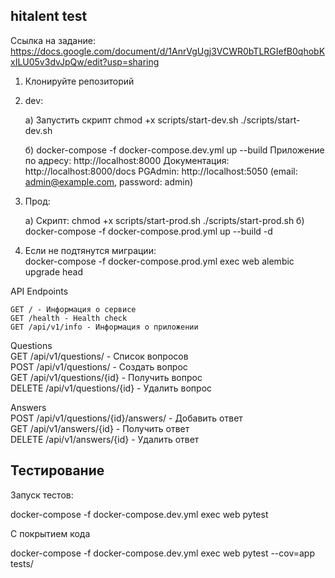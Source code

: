 ## hitalent test  

Ссылка на задание: https://docs.google.com/document/d/1AnrVgUgj3VCWR0bTLRGIefB0qhobKxILU05v3dvJpQw/edit?usp=sharing  


1. Клонируйте репозиторий  

2. dev:  

    а) Запустить скрипт chmod +x scripts/start-dev.sh
./scripts/start-dev.sh  

    б) docker-compose -f docker-compose.dev.yml up --build
Приложение по адресу:  http://localhost:8000
Документация: http://localhost:8000/docs
PGAdmin: http://localhost:5050 (email: admin@example.com, password: admin)  
4. Прод:
  
    а) Скрипт: chmod +x scripts/start-prod.sh
./scripts/start-prod.sh
    б) docker-compose -f docker-compose.prod.yml up --build -d  
2. Если не подтянутся миграции:  
docker-compose -f docker-compose.prod.yml exec web alembic upgrade head  

API Endpoints  

    GET / - Информация о сервисе  
    GET /health - Health check  
    GET /api/v1/info - Информация о приложении  

Questions  
    GET /api/v1/questions/ - Список вопросов  
    POST /api/v1/questions/ - Создать вопрос  
    GET /api/v1/questions/{id} - Получить вопрос  
    DELETE /api/v1/questions/{id} - Удалить вопрос  

Answers  
    POST /api/v1/questions/{id}/answers/ - Добавить ответ  
    GET /api/v1/answers/{id} - Получить ответ  
    DELETE /api/v1/answers/{id} - Удалить ответ  


## Тестирование  
Запуск тестов:  

docker-compose -f docker-compose.dev.yml exec web pytest  


С покрытием кода  

docker-compose -f docker-compose.dev.yml exec web pytest --cov=app tests/  

